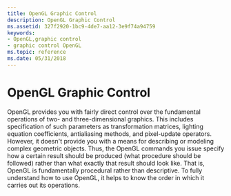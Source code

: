 ```yaml
---
title: OpenGL Graphic Control
description: OpenGL Graphic Control
ms.assetid: 327f2920-1bc9-4de7-aa12-3e9f74a94759
keywords:
- OpenGL,graphic control
- graphic control OpenGL
ms.topic: reference
ms.date: 05/31/2018
---
```


# OpenGL Graphic Control

OpenGL provides you with fairly direct control over the fundamental operations of two- and three-dimensional graphics. This includes specification of such parameters as transformation matrices, lighting equation coefficients, antialiasing methods, and pixel-update operators. However, it doesn't provide you with a means for describing or modeling complex geometric objects. Thus, the OpenGL commands you issue specify how a certain result should be produced (what procedure should be followed) rather than what exactly that result should look like. That is, OpenGL is fundamentally procedural rather than descriptive. To fully understand how to use OpenGL, it helps to know the order in which it carries out its operations.

 

 




